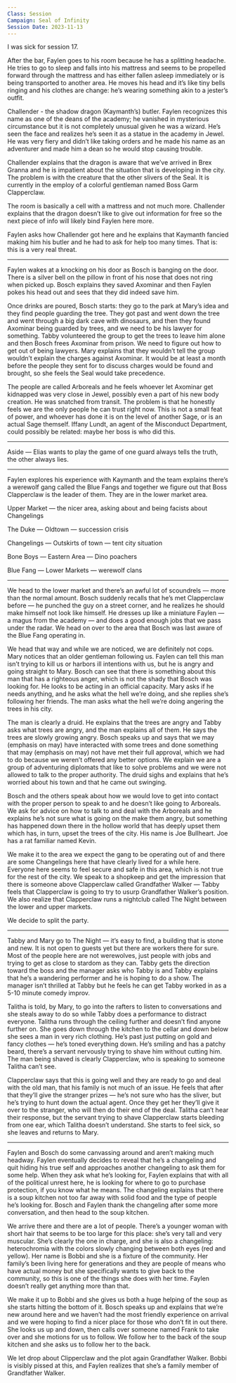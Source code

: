 ```yaml
---
Class: Session
Campaign: Seal of Infinity
Session Date: 2023-11-13
---
```

I was sick for session 17.

After the bar, Faylen goes to his room because he has a splitting headache. He tries to go to sleep and falls into his mattress and seems to be propelled forward through the mattress and has either fallen asleep immediately or is being transported to another area. He moves his head and it’s like tiny bells ringing and his clothes are change: he’s wearing something akin to a jester’s outfit.

Challender - the shadow dragon (Kaymanth’s) butler. Faylen recognizes this name as one of the deans of the academy; he vanished in mysterious circumstance but it is not completely unusual given he was a wizard. He’s seen the face and realizes he’s seen it as a statue in the academy in Jewel. He was very fiery and didn’t like taking orders and he made his name as an adventurer and made him a dean so he would stop causing trouble.

Challender explains that the dragon is aware that we’ve arrived in Brex Granna and he is impatient about the situation that is developing in the city. The problem is with the creature that the other slivers of the Seal. It is currently in the employ of a colorful gentleman named Boss Garm Clapperclaw.

The room is basically a cell with a mattress and not much more. Challender explains that the dragon doesn’t like to give out information for free so the next piece of info will likely bind Faylen here more.

Faylen asks how Challender got here and he explains that Kaymanth fancied making him his butler and he had to ask for help too many times. That is: this is a very real threat.

---

Faylen wakes at a knocking on his door as Bosch is banging on the door. There is a silver bell on the pillow in front of his nose that does not ring when picked up. Bosch explains they saved Axominar and then Faylen pokes his head out and sees that they did indeed save him.

Once drinks are poured, Bosch starts: they go to the park at Mary’s idea and they find people guarding the tree. They got past and went down the tree and went through a big dark cave with dinosaurs, and then they found Axominar being guarded by trees, and we need to be his lawyer for something. Tabby volunteered the group to get the trees to leave him alone and then Bosch frees Axominar from prison. We need to figure out how to get out of being lawyers. Mary explains that they wouldn’t tell the group wouldn’t explain the charges against Axominar. It would be at least a month before the people they sent for to discuss charges would be found and brought, so she feels the Seal would take precedence.

The people are called Arboreals and he feels whoever let Axominar get kidnapped was very close in Jewel, possibly even a part of his new body creation. He was snatched from transit. The problem is that he honestly feels we are the only people he can trust right now. This is not a small feat of power, and whoever has done it is on the level of another Sage, or is an actual Sage themself. Iffany Lundt, an agent of the Misconduct Department, could possibly be related: maybe her boss is who did this.

---

Aside — Elias wants to play the game of one guard always tells the truth, the other always lies.

---

Faylen explores his experience with Kaymanth and the team explains there’s a werewolf gang called the Blue Fangs and together we figure out that Boss Clapperclaw is the leader of them. They are in the lower market area.

Upper Market — the nicer area, asking about and being facists about Changelings

The Duke — Oldtown — succession crisis

Changelings — Outskirts of town — tent city situation

Bone Boys — Eastern Area — Dino poachers

Blue Fang — Lower Markets — werewolf clans

---

We head to the lower market and there’s an awful lot of scoundrels — more than the normal amount. Bosch suddenly recalls that he’s met Clapperclaw before — he punched the guy on a street corner, and he realizes he should make himself not look like himself. He dresses up like a miniature Faylen — a magus from the academy — and does a good enough jobs that we pass under the radar. We head on over to the area that Bosch was last aware of the Blue Fang operating in.

We head that way and while we are noticed, we are definitely not cops. Mary notices that an older gentleman following us. Faylen can tell this man isn’t trying to kill us or harbors ill intentions with us, but he is angry and going straight to Mary. Bosch can see that there is something about this man that has a righteous anger, which is not the shady that Bosch was looking for. He looks to be acting in an official capacity. Mary asks if he needs anything, and he asks what the hell we’re doing, and she replies she’s following her friends. The man asks what the hell we’re doing angering the trees in his city.

The man is clearly a druid. He explains that the trees are angry and Tabby asks what trees are angry, and the man explains all of them. He says the trees are slowly growing angry. Bosch speaks up and says that we may (emphasis on may) have interacted with some trees and done something that may (emphasis on may) not have met their full approval, which we had to do because we weren’t offered any better options. We explain we are a group of adventuring diplomats that like to solve problems and we were not allowed to talk to the proper authority. The druid sighs and explains that he’s worried about his town and that he came out swinging.

Bosch and the others speak about how we would love to get into contact with the proper person to speak to and he doesn’t like going to Arboreals. We ask for advice on how to talk to and deal with the Arboreals and he explains he’s not sure what is going on the make them angry, but something has happened down there in the hollow world that has deeply upset them which has, in turn, upset the trees of the city. His name is Joe Bullheart. Joe has a rat familiar named Kevin.

We make it to the area we expect the gang to be operating out of and there are some Changelings here that have clearly lived for a while here. Everyone here seems to feel secure and safe in this area, which is not true for the rest of the city. We speak to a shopkeep and get the impression that there is someone above Clapperclaw called Grandfather Walker — Tabby feels that Clapperclaw is going to try to usurp Grandfather Walker’s position. We also realize that Clapperclaw runs a nightclub called The Night between the lower and upper markets.

We decide to split the party.

---

Tabby and Mary go to The Night — it’s easy to find, a building that is stone and new. It is not open to guests yet but there are workers there for sure. Most of the people here are not werewolves, just people with jobs and trying to get as close to stardom as they can. Tabby gets the direction toward the boss and the manager asks who Tabby is and Tabby explains that he’s a wandering performer and he is hoping to do a show. The manager isn’t thrilled at Tabby but he feels he can get Tabby worked in as a 5-10 minute comedy improv.

Talitha is told, by Mary, to go into the rafters to listen to conversations and she steals away to do so while Tabby does a performance to distract everyone. Talitha runs through the ceiling further and doesn’t find anyone further on. She goes down through the kitchen to the cellar and down below she sees a man in very rich clothing. He’s past just putting on gold and fancy clothes — he’s toned everything down. He’s smiling and has a patchy beard, there’s a servant nervously trying to shave him without cutting him. The man being shaved is clearly Clapperclaw, who is speaking to someone Talitha can’t see.

Clapperclaw says that this is going well and they are ready to go and deal with the old man, that his family is not much of an issue. He feels that after that they’ll give the stranger prizes — he’s not sure who has the sliver, but he’s trying to hunt down the actual agent. Once they get her they’ll give it over to the stranger, who will then do their end of the deal. Talitha can’t hear their response, but the servant trying to shave Clapperclaw starts bleeding from one ear, which Talitha doesn’t understand. She starts to feel sick, so she leaves and returns to Mary.

---

Faylen and Bosch do some canvassing around and aren’t making much headway. Faylen eventually decides to reveal that he’s a changeling and quit hiding his true self and approaches another changeling to ask them for some help. When they ask what he’s looking for, Faylen explains that with all of the political unrest here, he is looking for where to go to purchase protection, if you know what he means. The changeling explains that there is a soup kitchen not too far away with solid food and the type of people he’s looking for. Bosch and Faylen thank the changeling after some more conversation, and then head to the soup kitchen.

We arrive there and there are a lot of people. There’s a younger woman with short hair that seems to be too large for this place: she’s very tall and very muscular. She’s clearly the one in charge, and she is also a changeling: heterochromia with the colors slowly changing between both eyes (red and yellow). Her name is Bobbi and she is a fixture of the community. Her family’s been living here for generations and they are people of means who have actual money but she specifically wants to give back to the community, so this is one of the things she does with her time. Faylen doesn’t really get anything more than that.

We make it up to Bobbi and she gives us both a huge helping of the soup as she starts hitting the bottom of it. Bosch speaks up and explains that we’re new around here and we haven’t had the most friendly experience on arrival and we were hoping to find a nicer place for those who don’t fit in out there. She looks us up and down, then calls over someone named Frank to take over and she motions for us to follow. We follow her to the back of the soup kitchen and she asks us to follow her to the back.

We let drop about Clipperclaw and the plot again Grandfather Walker. Bobbi is visibly pissed at this, and Faylen realizes that she’s a family member of Grandfather Walker.